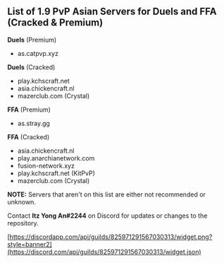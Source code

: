 ## List of 1.9 PvP Asian Servers for Duels and FFA (Cracked & Premium)

**Duels** (Premium)
- as.catpvp.xyz

**Duels** (Cracked)
- play.kchscraft.net
- asia.chickencraft.nl
- mazerclub.com (Crystal)

**FFA** (Premium)
- as.stray.gg

**FFA** (Cracked)
- asia.chickencraft.nl
- play.anarchianetwork.com
- fusion-network.xyz
- play.kchscraft.net (KitPvP)
- mazerclub.com (Crystal)

**NOTE:** Servers that aren't on this list are either not recommended or unknown.

Contact **Itz Yong An#2244** on Discord for updates or changes to the repository.

[https://discordapp.com/api/guilds/825971291567030313/widget.png?style=banner2](https://discord.com/api/guilds/825971291567030313/widget.json)
